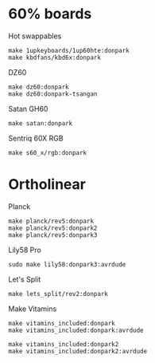 # 60% boards

Hot swappables
```
make 1upkeyboards/1up60hte:donpark
make kbdfans/kbd6x:donpark
```

DZ60
```
make dz60:donpark
make dz60:donpark-tsangan
```

Satan GH60
```
make satan:donpark
```

Sentriq 60X RGB
```
make s60_x/rgb:donpark
```

# Ortholinear

Planck
```
make planck/rev5:donpark
make planck/rev5:donpark2
make planck/rev5:donpark3
```

Lily58 Pro
```
sudo make lily58:donpark3:avrdude
```

Let's Split
```
make lets_split/rev2:donpark
```

Make Vitamins
```
make vitamins_included:donpark
make vitamins_included:donpark:avrdude

make vitamins_included:donpark2
make vitamins_included:donpark2:avrdude
```
